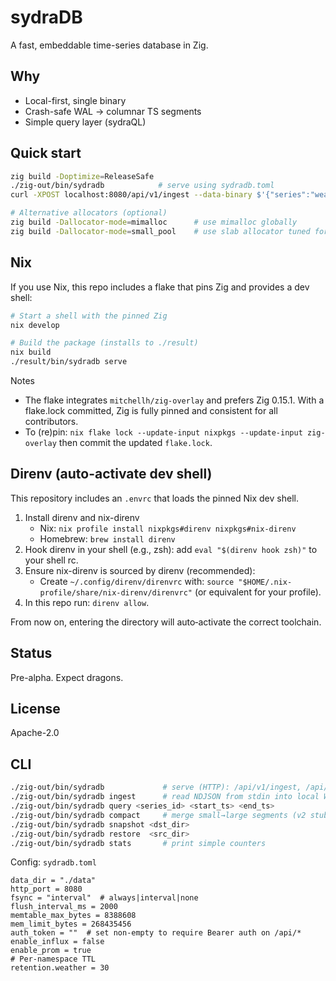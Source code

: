 # sydraDB

A fast, embeddable time-series database in Zig.

## Why

- Local-first, single binary
- Crash-safe WAL → columnar TS segments
- Simple query layer (sydraQL)

## Quick start

```bash
zig build -Doptimize=ReleaseSafe
./zig-out/bin/sydradb            # serve using sydradb.toml
curl -XPOST localhost:8080/api/v1/ingest --data-binary $'{"series":"weather.room1","ts":1694300000,"value":24.2}\n'

# Alternative allocators (optional)
zig build -Dallocator-mode=mimalloc      # use mimalloc globally
zig build -Dallocator-mode=small_pool    # use slab allocator tuned for small writes
```

## Nix

If you use Nix, this repo includes a flake that pins Zig and provides a dev shell:

```bash
# Start a shell with the pinned Zig
nix develop

# Build the package (installs to ./result)
nix build
./result/bin/sydradb serve
```

Notes

- The flake integrates `mitchellh/zig-overlay` and prefers Zig 0.15.1. With a flake.lock committed, Zig is fully pinned and consistent for all contributors.
- To (re)pin: `nix flake lock --update-input nixpkgs --update-input zig-overlay` then commit the updated `flake.lock`.

## Direnv (auto-activate dev shell)

This repository includes an `.envrc` that loads the pinned Nix dev shell.

1. Install direnv and nix-direnv
   - Nix: `nix profile install nixpkgs#direnv nixpkgs#nix-direnv`
   - Homebrew: `brew install direnv`
2. Hook direnv in your shell (e.g., zsh): add `eval "$(direnv hook zsh)"` to your shell rc.
3. Ensure nix-direnv is sourced by direnv (recommended):
   - Create `~/.config/direnv/direnvrc` with: `source "$HOME/.nix-profile/share/nix-direnv/direnvrc"` (or equivalent for your profile).
4. In this repo run: `direnv allow`.

From now on, entering the directory will auto‑activate the correct toolchain.

## Status

Pre-alpha. Expect dragons.

## License

Apache-2.0

## CLI

```bash
./zig-out/bin/sydradb             # serve (HTTP): /api/v1/ingest, /api/v1/query/range, /metrics
./zig-out/bin/sydradb ingest      # read NDJSON from stdin into local WAL
./zig-out/bin/sydradb query <series_id> <start_ts> <end_ts>
./zig-out/bin/sydradb compact     # merge small→large segments (v2 stub)
./zig-out/bin/sydradb snapshot <dst_dir>
./zig-out/bin/sydradb restore  <src_dir>
./zig-out/bin/sydradb stats       # print simple counters
```

Config: `sydradb.toml`

```
data_dir = "./data"
http_port = 8080
fsync = "interval"  # always|interval|none
flush_interval_ms = 2000
memtable_max_bytes = 8388608
mem_limit_bytes = 268435456
auth_token = ""  # set non-empty to require Bearer auth on /api/*
enable_influx = false
enable_prom = true
# Per-namespace TTL
retention.weather = 30
```
